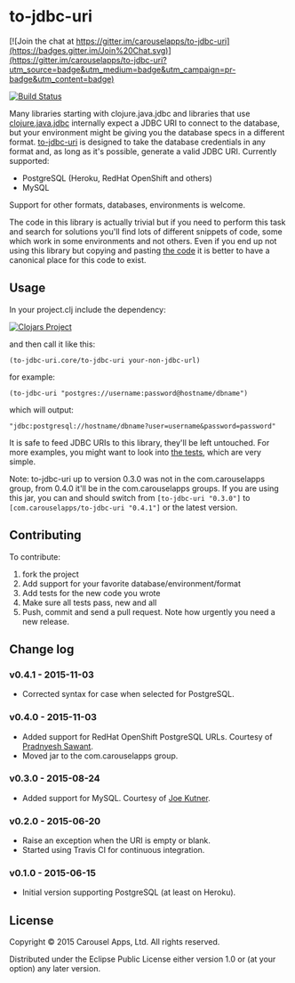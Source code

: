 # to-jdbc-uri

[![Join the chat at https://gitter.im/carouselapps/to-jdbc-uri](https://badges.gitter.im/Join%20Chat.svg)](https://gitter.im/carouselapps/to-jdbc-uri?utm_source=badge&utm_medium=badge&utm_campaign=pr-badge&utm_content=badge)

[![Build Status](https://travis-ci.org/carouselapps/to-jdbc-uri.svg?branch=master)](https://travis-ci.org/carouselapps/to-jdbc-uri)

Many libraries starting with clojure.java.jdbc and libraries that use
[clojure.java.jdbc](https://github.com/clojure/java.jdbc) internally expect a JDBC URI to connect to the database, but
your environment might be giving you the database specs in a different format.
[to-jdbc-uri](https://carouselapps.com/to-jdbc-uri/) is designed to take the database credentials in any format and, as
long as it's possible, generate a valid JDBC URI. Currently supported:

- PostgreSQL (Heroku, RedHat OpenShift and others)
- MySQL

Support for other formats, databases, environments is welcome.

The code in this library is actually trivial but if you need to perform this task and search for solutions you'll find
lots of different snippets of code, some which work in some environments and not others. Even if you end up not using
this library but copying and pasting
[the code](https://github.com/carouselapps/to-jdbc-uri/blob/master/src/to_jdbc_uri/core.clj) it is better to have a
canonical place for this code to exist.

## Usage

In your project.clj include the dependency:

[![Clojars Project](http://clojars.org/com.carouselapps/to-jdbc-uri/latest-version.svg)](http://clojars.org/com.carouselapps/to-jdbc-uri)

and then call it like this:

    (to-jdbc-uri.core/to-jdbc-uri your-non-jdbc-url)

for example:

    (to-jdbc-uri "postgres://username:password@hostname/dbname")

which will output:

    "jdbc:postgresql://hostname/dbname?user=username&password=password"

It is safe to feed JDBC URIs to this library, they'll be left untouched. For more examples, you might want to look into
[the tests](https://github.com/carouselapps/to-jdbc-uri/blob/master/test/to_jdbc_uri/core_test.clj), which are very
simple.

Note: to-jdbc-uri up to version 0.3.0 was not in the com.carouselapps group, from 0.4.0 it'll be in the
com.carouselapps groups. If you are using this jar, you can and should switch from ```[to-jdbc-uri "0.3.0"]``` to
```[com.carouselapps/to-jdbc-uri "0.4.1"]``` or the latest version.

## Contributing

To contribute:

1. fork the project
2. Add support for your favorite database/environment/format
3. Add tests for the new code you wrote
4. Make sure all tests pass, new and all
5. Push, commit and send a pull request. Note how urgently you need a new release.

## Change log

### v0.4.1 - 2015-11-03
- Corrected syntax for case when selected for PostgreSQL.

### v0.4.0 - 2015-11-03
- Added support for RedHat OpenShift PostgreSQL URLs. Courtesy of [Pradnyesh Sawant](https://github.com/spradnyesh).
- Moved jar to the com.carouselapps group.

### v0.3.0 - 2015-08-24
- Added support for MySQL. Courtesy of [Joe Kutner](https://github.com/jkutner).

### v0.2.0 - 2015-06-20
- Raise an exception when the URI is empty or blank.
- Started using Travis CI for continuous integration.

### v0.1.0 - 2015-06-15
- Initial version supporting PostgreSQL (at least on Heroku).

## License

Copyright © 2015 Carousel Apps, Ltd. All rights reserved.

Distributed under the Eclipse Public License either version 1.0 or (at your option) any later version.
